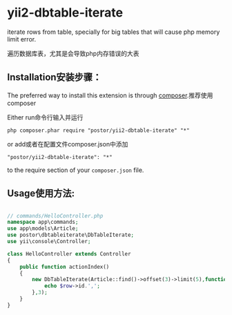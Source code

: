 # yii2-dbtable-iterate

iterate rows from table, specially for big tables that will cause php memory limit error.

遍历数据库表，尤其是会导致php内存错误的大表

Installation安装步骤：
------------

The preferred way to install this extension is through [composer](http://getcomposer.org/download/).推荐使用composer

Either run命令行输入并运行

```
php composer.phar require "postor/yii2-dbtable-iterate" "*"
```

or add或者在配置文件composer.json中添加

```
"postor/yii2-dbtable-iterate": "*"
```

to the require section of your `composer.json` file.

Usage使用方法:
------


```php

// commands/HelloController.php
namespace app\commands;
use app\models\Article;
use postor\dbtableiterate\DbTableIterate;
use yii\console\Controller;

class HelloController extends Controller
{
    public function actionIndex()
    {
        new DbTableIterate(Article::find()->offset(3)->limit(5),function($row){
        	echo $row->id.',';
        },3);
    }
}

```
